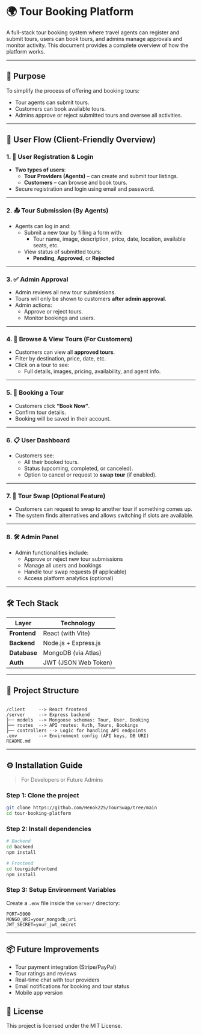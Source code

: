 
# 🌍 Tour Booking Platform

A full-stack tour booking system where travel agents can register and submit tours, users can book tours, and admins manage approvals and monitor activity. This document provides a complete overview of how the platform works.

---

## 🎯 Purpose

To simplify the process of offering and booking tours:
- Tour agents can submit tours.
- Customers can book available tours.
- Admins approve or reject submitted tours and oversee all activities.

---

## 🧭 User Flow (Client-Friendly Overview)

### 1. 👥 **User Registration & Login**
- **Two types of users**:
  - **Tour Providers (Agents)** – can create and submit tour listings.
  - **Customers** – can browse and book tours.
- Secure registration and login using email and password.

---

### 2. 📤 **Tour Submission (By Agents)**
- Agents can log in and:
  - Submit a new tour by filling a form with:
    - Tour name, image, description, price, date, location, available seats, etc.
  - View status of submitted tours:
    - **Pending**, **Approved**, or **Rejected**

---

### 3. ✅ **Admin Approval**
- Admin reviews all new tour submissions.
- Tours will only be shown to customers **after admin approval**.
- Admin actions:
  - Approve or reject tours.
  - Monitor bookings and users.

---

### 4. 🔎 **Browse & View Tours (For Customers)**
- Customers can view all **approved tours**.
- Filter by destination, price, date, etc.
- Click on a tour to see:
  - Full details, images, pricing, availability, and agent info.

---

### 5. 🛒 **Booking a Tour**
- Customers click **“Book Now”**.
- Confirm tour details.
- Booking will be saved in their account.

---

### 6. 📋 **User Dashboard**
- Customers see:
  - All their booked tours.
  - Status (upcoming, completed, or canceled).
  - Option to cancel or request to **swap tour** (if enabled).

---

### 7. 🔁 **Tour Swap (Optional Feature)**
- Customers can request to swap to another tour if something comes up.
- The system finds alternatives and allows switching if slots are available.

---

### 8. 🛠 **Admin Panel**
- Admin functionalities include:
  - Approve or reject new tour submissions
  - Manage all users and bookings
  - Handle tour swap requests (if applicable)
  - Access platform analytics (optional)

---

## 🛠 Tech Stack

| Layer       | Technology           |
|-------------|----------------------|
| **Frontend**| React (with Vite)    |
| **Backend** | Node.js + Express.js |
| **Database**| MongoDB (via Atlas)  |
| **Auth**    | JWT (JSON Web Token) |

---

## 🧾 Project Structure

```

/client     --> React frontend
/server     --> Express backend
├── models  --> Mongoose schemas: Tour, User, Booking
├── routes  --> API routes: Auth, Tours, Bookings
├── controllers --> Logic for handling API endpoints
.env        --> Environment config (API keys, DB URI)
README.md

````

---

## ⚙️ Installation Guide

> For Developers or Future Admins

### Step 1: Clone the project

```bash
git clone https://github.com/Henok225/TourSwap/tree/main
cd tour-booking-platform
````

### Step 2: Install dependencies

```bash
# Backend
cd backend
npm install

# Frontend
cd tourgideFrontend
npm install
```

### Step 3: Setup Environment Variables

Create a `.env` file inside the `server/` directory:

```
PORT=5000
MONGO_URI=your_mongodb_uri
JWT_SECRET=your_jwt_secret
```

---



## 📦 Future Improvements

* Tour payment integration (Stripe/PayPal)
* Tour ratings and reviews
* Real-time chat with tour providers
* Email notifications for booking and tour status
* Mobile app version

## 📄 License

This project is licensed under the MIT License.


